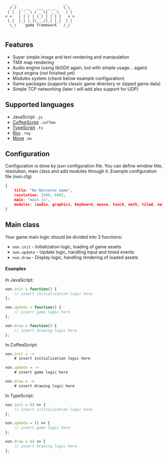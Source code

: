 ```
   __                     __   
  / /  _ __   ___  _ __   \ \  
 | |  | '_ \ / _ \| '_ \   | | 
< <   | | | | (_) | | | |   > >
 | |  |_| |_|\___/|_| |_|  | | 
  \_\    game framework   /_/  
  
```

## Features

* Super simple image and text rendering and manipulation
* TMX map rendering
* Audio engine (using libGDX again, but with simple usage... again)
* Input engine (not finished yet)
* Modules system (check below example configuration)
* Game packages (supports classic game directory or zipped game data)
* Simple TCP networking (later I will add also support for UDP)

## Supported languages

* JavaScript `.js`
* [CoffeeScript](http://coffeescript.org/) `.coffee`
* [TypeScript](http://www.typescriptlang.org/) `.ts`
* [Roy](http://roy.brianmckenna.org/) `.roy`
* [Move](http://movelang.com/) `.mv`

## Configuration

Configuration is done by json configuration file. You can define window title, resolution, main class and add modules through it. Example configuration file (non.cfg)
```json
{
    title: "No Nonsense Game",
    resolution: [800, 600],
    main: "main.js",
    modules: [audio, graphics, keyboard, mouse, touch, math, tiled, network]
}
```

## Main class

Your game main logic should be divided into 3 functions:
* `non.init` - Initialization logic, loading of game assets
* `non.update` - Update logic, handling input and timed events
* `non.draw` - Display logic, handling rendering of loaded assets

#### Examples

In JavaScript:
```javascript
non.init = function() {
	// insert initialization logic here
};

non.update = function() {
	// insert game logic here
};

non.draw = function() {
	// insert drawing logic here
};
```

In CoffeeScript:
```javascript
non.init = ->
	# insert initialization logic here

non.update = ->
	# insert game logic here

non.draw = ->
	# insert drawing logic here
```

In TypeScript:
```javascript
non.init = () => {
	// insert initialization logic here
};

non.update = () => {
	// insert game logic here
};

non.draw = () => {
	// insert drawing logic here
};
```

